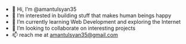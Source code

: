 - 👋 Hi, I’m @amantulsyan35
- 👀 I’m interested in building stuff that makes human beings happy
- 🌱 I’m currently learning Web Development and exploring the Internet
- 💞️ I’m looking to collaborate on interesting projects
- 📫 reach me at amantulsyan35@gmail.com

<!---
amantulsyan35/amantulsyan35 is a ✨ special ✨ repository because its `README.md` (this file) appears on your GitHub profile.
You can click the Preview link to take a look at your changes.
--->
